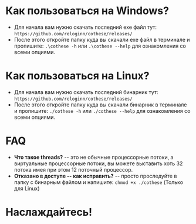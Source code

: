 # Как пользоваться на Windows?
- Для начала вам нужно скачать последний exe файл тут: ```https://github.com/reloginn/cothese/releases/```
- После этого откройте папку куда вы скачали exe файл в терминале и пропишите: ```.\cothese -h``` или ```.\cothese --help``` для ознакомления со всеми опциями.
# Как пользоваться на Linux?
- Для начала вам нужно скачать последний бинарник тут: ```https://github.com/reloginn/cothese/releases/```
- После этого откройте папку куда вы скачали бинарник в терминале и пропишите: ```./cothese -h``` или ```./cothese --help``` для ознакомления со всеми опциями.
# FAQ
- **Что такое threads?** -- это не обычные процессорные потоки, а виртуальные процессорные потоки, вы можете выставить хоть 32 потока имея при этом 12 поточный процессор.
- **Отказано в доступе -- как исправить?** -- просто проследуйте в папку с бинарным файлом и напишите: ```chmod +x ./cothese``` (Только для Linux)
# Наслаждайтесь!
